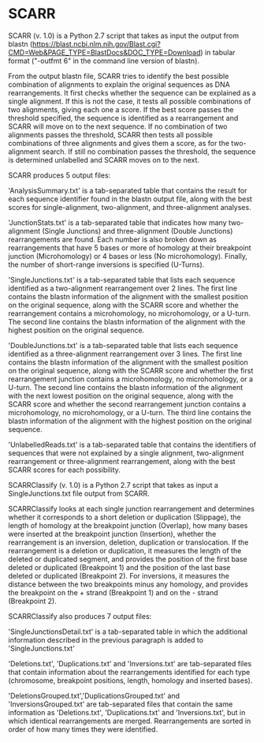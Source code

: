 # SCARR

SCARR (v. 1.0) is a Python 2.7 script that takes as input the output from blastn (https://blast.ncbi.nlm.nih.gov/Blast.cgi?CMD=Web&PAGE_TYPE=BlastDocs&DOC_TYPE=Download) in tabular format ("-outfmt 6" in the command line version of blastn).

From the output blastn file, SCARR tries to identify the best possible combination of alignments to explain the original sequences as DNA rearrangements. It first checks whether the sequence can be explained as a single alignment. If this is not the case, it tests all possible combinations of two alignments, giving each one a score. If the best score passes the threshold specified, the sequence is identified as a rearrangement and SCARR will move on to the next sequence. If no combination of two alignments passes the threshold, SCARR then tests all possible combinations of three alignments and gives them a score, as for the two-alignment search. If still no combination passes the threshold, the sequence is determined unlabelled and SCARR moves on to the next. 

SCARR produces 5 output files:

'AnalysisSummary.txt' is a tab-separated table that contains the result for each sequence identifier found in the blastn output file, along with the best scores for single-alignment, two-alignment, and three-alignment analyses.

'JunctionStats.txt' is a tab-separated table that indicates how many two-alignment (Single Junctions) and three-alignment (Double Junctions) rearrangements are found. Each number is also broken down as rearrangements that have 5 bases or more of homology at their breakpoint junction (Microhomology) or 4 bases or less (No microhomology). Finally, the number of short-range inversions is specified (U-Turns).

'SingleJunctions.txt' is a tab-separated table that lists each sequence identified as a two-alignment rearrangement over 2 lines. The first line contains the blastn information of the alignment with the smallest position on the original sequence, along with the SCARR score and whether the rearrangement contains a microhomology, no microhomology, or a U-turn. The second line contains the blastn information of the alignment with the highest position on the original sequence.

'DoubleJunctions.txt' is a tab-separated table that lists each sequence identified as a three-alignment rearrangement over 3 lines. The first line contains the blastn information of the alignment with the smallest position on the original sequence, along with the SCARR score and whether the first rearrangement junction contains a microhomology, no microhomology, or a U-turn. The second line contains the blastn information of the alignment with the next lowest position on the original sequence, along with the SCARR score and whether the second rearrangement junction contains a microhomology, no microhomology, or a U-turn. The third line contains the blastn information of the alignment with the highest position on the original sequence.

'UnlabelledReads.txt' is a tab-separated table that contains the identifiers of sequences that were not explained by a single alignment, two-alignment rearrangement or three-alignment rearrangement, along with the best SCARR scores for each possibility.

SCARRClassify (v. 1.0) is a Python 2.7 script that takes as input a SingleJunctions.txt file output from SCARR.

SCARRClassify looks at each single junction rearrangement and determines whether it corresponds to a short deletion or duplication (Slippage), the length of homology at the breakpoint junction (Overlap), how many bases were inserted at the breakpoint junction (Insertion), whether the rearrangement is an inversion, deletion, duplication or translocation. If the rearrangement is a deletion or duplication, it measures the length of the deleted or duplicated segment, and provides the position of the first base deleted or duplicated (Breakpoint 1) and the position of the last base deleted or duplicated (Breakpoint 2). For inversions, it measures the distance between the two breakpoints minus any homology, and provides the breakpoint on the + strand (Breakpoint 1) and on the - strand (Breakpoint 2).

SCARRClassify also produces 7 output files:

'SingleJunctionsDetail.txt' is a tab-separated table in which the additional information described in the previous paragraph is added to 'SingleJunctions.txt' 

'Deletions.txt', 'Duplications.txt' and 'Inversions.txt' are tab-separated files that contain information about the rearrangements identified for each type (chromosome, breakpoint positions, length, homology and inserted bases).

'DeletionsGrouped.txt','DuplicationsGrouped.txt' and 'InversionsGrouped.txt' are tab-separated files that contain the same information as 'Deletions.txt', 'Duplications.txt' and 'Inversions.txt', but in which identical rearrangements are merged. Rearrangements are sorted in order of how many times they were identified.
